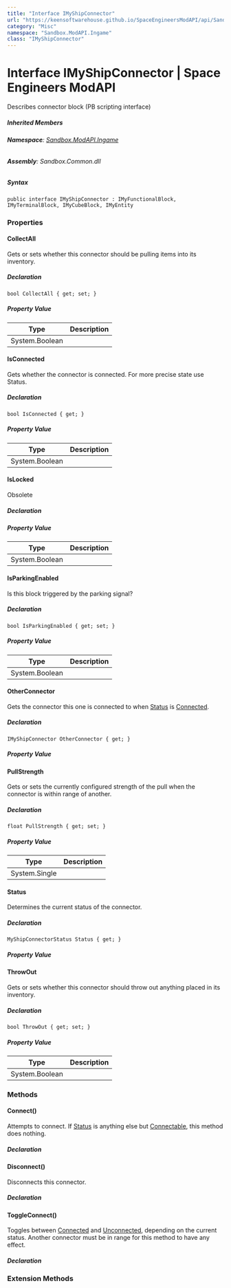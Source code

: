 ```yaml
---
title: "Interface IMyShipConnector"
url: "https://keensoftwarehouse.github.io/SpaceEngineersModAPI/api/Sandbox.ModAPI.Ingame.IMyShipConnector.html"
category: "Misc"
namespace: "Sandbox.ModAPI.Ingame"
class: "IMyShipConnector"
---
```


# Interface IMyShipConnector | Space Engineers ModAPI

Describes connector block (PB scripting interface)

##### Inherited Members

###### **Namespace**: [Sandbox.ModAPI.Ingame](https://keensoftwarehouse.github.io/SpaceEngineersModAPI/api/Sandbox.ModAPI.Ingame.html)

###### **Assembly**: Sandbox.Common.dll

##### Syntax

```
public interface IMyShipConnector : IMyFunctionalBlock, IMyTerminalBlock, IMyCubeBlock, IMyEntity
```

### [](#properties)Properties

#### [](#Sandbox_ModAPI_Ingame_IMyShipConnector_CollectAll)CollectAll

Gets or sets whether this connector should be pulling items into its inventory.

##### Declaration

```
bool CollectAll { get; set; }
```

##### Property Value

| Type | Description |
| --- | --- |
| System.Boolean |     |

#### [](#Sandbox_ModAPI_Ingame_IMyShipConnector_IsConnected)IsConnected

Gets whether the connector is connected. For more precise state use Status.

##### Declaration

```
bool IsConnected { get; }
```

##### Property Value

| Type | Description |
| --- | --- |
| System.Boolean |     |

#### [](#Sandbox_ModAPI_Ingame_IMyShipConnector_IsLocked)IsLocked

Obsolete

##### Declaration

##### Property Value

| Type | Description |
| --- | --- |
| System.Boolean |     |

#### [](#Sandbox_ModAPI_Ingame_IMyShipConnector_IsParkingEnabled)IsParkingEnabled

Is this block triggered by the parking signal?

##### Declaration

```
bool IsParkingEnabled { get; set; }
```

##### Property Value

| Type | Description |
| --- | --- |
| System.Boolean |     |

#### [](#Sandbox_ModAPI_Ingame_IMyShipConnector_OtherConnector)OtherConnector

Gets the connector this one is connected to when [Status](https://keensoftwarehouse.github.io/SpaceEngineersModAPI/api/Sandbox.ModAPI.Ingame.IMyShipConnector.html#Sandbox_ModAPI_Ingame_IMyShipConnector_Status) is [Connected](https://keensoftwarehouse.github.io/SpaceEngineersModAPI/api/Sandbox.ModAPI.Ingame.MyShipConnectorStatus.html#Sandbox_ModAPI_Ingame_MyShipConnectorStatus_Connected).

##### Declaration

```
IMyShipConnector OtherConnector { get; }
```

##### Property Value

#### [](#Sandbox_ModAPI_Ingame_IMyShipConnector_PullStrength)PullStrength

Gets or sets the currently configured strength of the pull when the connector is within range of another.

##### Declaration

```
float PullStrength { get; set; }
```

##### Property Value

| Type | Description |
| --- | --- |
| System.Single |     |

#### [](#Sandbox_ModAPI_Ingame_IMyShipConnector_Status)Status

Determines the current status of the connector.

##### Declaration

```
MyShipConnectorStatus Status { get; }
```

##### Property Value

#### [](#Sandbox_ModAPI_Ingame_IMyShipConnector_ThrowOut)ThrowOut

Gets or sets whether this connector should throw out anything placed in its inventory.

##### Declaration

```
bool ThrowOut { get; set; }
```

##### Property Value

| Type | Description |
| --- | --- |
| System.Boolean |     |

### [](#methods)Methods

#### [](#Sandbox_ModAPI_Ingame_IMyShipConnector_Connect)Connect()

Attempts to connect. If [Status](https://keensoftwarehouse.github.io/SpaceEngineersModAPI/api/Sandbox.ModAPI.Ingame.IMyShipConnector.html#Sandbox_ModAPI_Ingame_IMyShipConnector_Status) is anything else but [Connectable](https://keensoftwarehouse.github.io/SpaceEngineersModAPI/api/Sandbox.ModAPI.Ingame.MyShipConnectorStatus.html#Sandbox_ModAPI_Ingame_MyShipConnectorStatus_Connectable), this method does nothing.

##### Declaration

#### [](#Sandbox_ModAPI_Ingame_IMyShipConnector_Disconnect)Disconnect()

Disconnects this connector.

##### Declaration

#### [](#Sandbox_ModAPI_Ingame_IMyShipConnector_ToggleConnect)ToggleConnect()

Toggles between [Connected](https://keensoftwarehouse.github.io/SpaceEngineersModAPI/api/Sandbox.ModAPI.Ingame.MyShipConnectorStatus.html#Sandbox_ModAPI_Ingame_MyShipConnectorStatus_Connected) and [Unconnected](https://keensoftwarehouse.github.io/SpaceEngineersModAPI/api/Sandbox.ModAPI.Ingame.MyShipConnectorStatus.html#Sandbox_ModAPI_Ingame_MyShipConnectorStatus_Unconnected), depending on the current status. Another connector must be in range for this method to have any effect.

##### Declaration

### [](#extensionmethods)Extension Methods